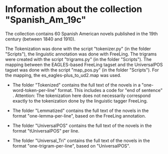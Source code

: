 # Information about the collection "Spanish_Am_19c"

The collection contains 60 Spanish American novels published in the 19th century (between 1840 and 1910).

The Tokenization was done with the script "tokenizer.py" (in the folder "Scripts"), the linguistic annotation was done with FreeLing. The trigrams were created with the script "trigrams.py" (in the folder "Scripts"). The mapping between the EAGLES-based FreeLing tagset and the UniversalPOS tagset was done with the script "map_pos.py" (in the folder "Scripts"). For the mapping, the es_eagles-plus_to_ud2.map was used.

* The folder "Tokenized" contains the full text of the novels in a "one-word-token-per-line" format. This includes a code for "end of sentence" <EOS>. Attention: The tokenization here does not necessarily correspond exactly to the tokenization done by the linguistic tagger FreeLing.

* The folder "Lemmatized" contains the full text of the novels in the format "one-lemma-per-line", based on the FreeLing annotation.

* The folder "UniversalPOS" contains the full text of the novels in the format "tUniversalPOS" per line.

* The folder "Universal_Tri" contains the full text of the novels in the format "one-trigram-per-line", based on "UniversalPOS".

